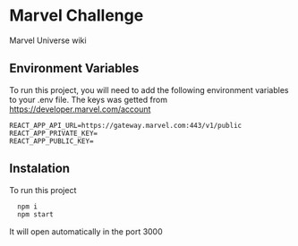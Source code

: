 
# Marvel Challenge

Marvel Universe wiki


## Environment Variables

To run this project, you will need to add the following environment variables to your .env file.
The keys was getted from https://developer.marvel.com/account
```
REACT_APP_API_URL=https://gateway.marvel.com:443/v1/public
REACT_APP_PRIVATE_KEY=
REACT_APP_PUBLIC_KEY=
```


## Instalation

To run this project

```bash
  npm i
  npm start
```

It will open automatically in the port 3000



